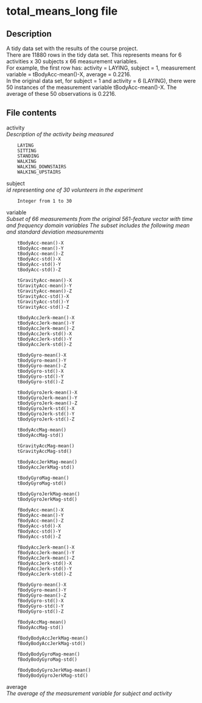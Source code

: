 # total_means_long file
## Description  
A tidy data set with the results of the course project.  
There are 11880 rows in the tidy data set. This represents means for 6 activities x 30 subjects x 66 measurement variables.  
For example, the first row has: activity = LAYING, subject = 1, measurement variable = tBodyAcc-mean()-X, average = 0.2216.  
In the original data set, for subject = 1 and activity = 6 (LAYING), there were 50 instances of the measurement variable tBodyAcc-mean()-X. The average of these 50 observations is 0.2216.  

## File contents  
activity        
*Description of the activity being measured*    
        
        LAYING  
        SITTING    
        STANDING  
        WALKING  
        WALKING_DOWNSTAIRS  
        WALKING_UPSTAIRS  

subject  
*id representing one of 30 volunteers in the experiment*  

        Integer from 1 to 30  

variable  
*Subset of 66 measurements from the original 561-feature vector with time and frequency domain variables
The subset includes the following mean and standard deviation measurements*  

        tBodyAcc-mean()-X  
        tBodyAcc-mean()-Y  
        tBodyAcc-mean()-Z         
        tBodyAcc-std()-X  
        tBodyAcc-std()-Y  
        tBodyAcc-std()-Z  
        
        tGravityAcc-mean()-X  
        tGravityAcc-mean()-Y  
        tGravityAcc-mean()-Z  
        tGravityAcc-std()-X  
        tGravityAcc-std()-Y  
        tGravityAcc-std()-Z  
        
        tBodyAccJerk-mean()-X
        tBodyAccJerk-mean()-Y  
        tBodyAccJerk-mean()-Z  
        tBodyAccJerk-std()-X  
        tBodyAccJerk-std()-Y  
        tBodyAccJerk-std()-Z 
        
        tBodyGyro-mean()-X  
        tBodyGyro-mean()-Y  
        tBodyGyro-mean()-Z  
        tBodyGyro-std()-X  
        tBodyGyro-std()-Y  
        tBodyGyro-std()-Z  
        
        tBodyGyroJerk-mean()-X  
        tBodyGyroJerk-mean()-Y  
        tBodyGyroJerk-mean()-Z  
        tBodyGyroJerk-std()-X  
        tBodyGyroJerk-std()-Y  
        tBodyGyroJerk-std()-Z  
        
        tBodyAccMag-mean()
        tBodyAccMag-std()   
        
        tGravityAccMag-mean()  
        tGravityAccMag-std()  
        
        tBodyAccJerkMag-mean()  
        tBodyAccJerkMag-std()  
        
        tBodyGyroMag-mean()  
        tBodyGyroMag-std()  
        
        tBodyGyroJerkMag-mean()  
        tBodyGyroJerkMag-std() 
        
        fBodyAcc-mean()-X   
        fBodyAcc-mean()-Y   
        fBodyAcc-mean()-Z   
        fBodyAcc-std()-X   
        fBodyAcc-std()-Y   
        fBodyAcc-std()-Z  
        
        fBodyAccJerk-mean()-X  
        fBodyAccJerk-mean()-Y  
        fBodyAccJerk-mean()-Z  
        fBodyAccJerk-std()-X  
        fBodyAccJerk-std()-Y  
        fBodyAccJerk-std()-Z  
        
        fBodyGyro-mean()-X  
        fBodyGyro-mean()-Y  
        fBodyGyro-mean()-Z  
        fBodyGyro-std()-X  
        fBodyGyro-std()-Y  
        fBodyGyro-std()-Z  
        
        fBodyAccMag-mean()  
        fBodyAccMag-std()  
        
        fBodyBodyAccJerkMag-mean()  
        fBodyBodyAccJerkMag-std()
        
        fBodyBodyGyroMag-mean()  
        fBodyBodyGyroMag-std()  
        
        fBodyBodyGyroJerkMag-mean()  
        fBodyBodyGyroJerkMag-std()  
       
average  
*The average of the measurement variable for subject and activity*  
